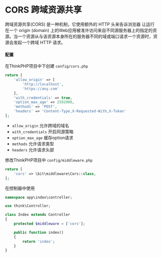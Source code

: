 # CORS 跨域资源共享

跨域资源共享(CORS) 是一种机制，它使用额外的 HTTP 头来告诉浏览器  让运行在一个 origin (domain) 上的Web应用被准许访问来自不同源服务器上的指定的资源。当一个资源从与该资源本身所在的服务器不同的域或端口请求一个资源时，资源会发起一个跨域 HTTP 请求。

#### 配置

在ThinkPHP项目中下创建 `config/cors.php`

```php
return [
    'allow_origin' => [
        'http://localhost',
        'https://any.com'
    ],
    'with_credentials' => true,
    'option_max_age' => 2592000,
    'methods' => 'POST',
    'headers' => 'Content-Type,X-Requested-With,X-Token'
];
```

- `allow_origin` 允许跨域的域名
- `with_credentials` 开启同源策略
- `option_max_age` 缓存option请求
- `methods` 允许请求类型
- `headers` 允许请求头部

修改ThinkPHP项目中 `config/middleware.php`

```php
return [
    'cors' => \bit\middleware\Cors::class,
];
```

在控制器中使用

```php
namespace app\index\controller;

use think\Controller;

class Index extends Controller
{
    protected $middleware = ['cors'];

    public function index()
    {
        return 'index';
    }
}
```